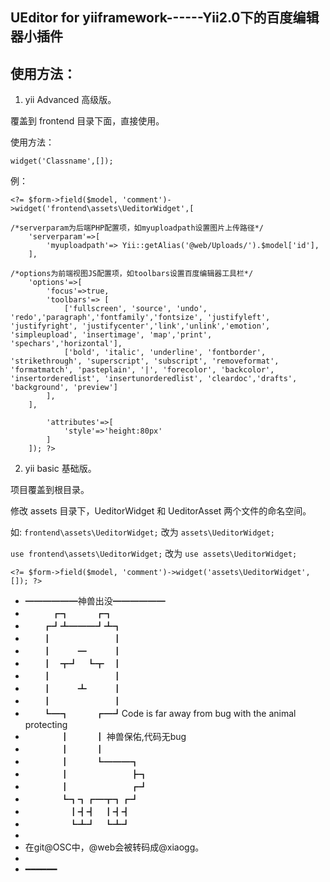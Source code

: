 
## UEditor for yiiframework------Yii2.0下的百度编辑器小插件


## 使用方法：



1. yii Advanced 高级版。

覆盖到 frontend 目录下面，直接使用。

使用方法：

`widget('Classname',[]);`

例：

```
<?= $form->field($model, 'comment')->widget('frontend\assets\UeditorWidget',[

/*serverparam为后端PHP配置项，如myuploadpath设置图片上传路径*/
    'serverparam'=>[
        'myuploadpath'=> Yii::getAlias('@web/Uploads/').$model['id'],
    ],

/*options为前端视图JS配置项，如toolbars设置百度编辑器工具栏*/
    'options'=>[
        'focus'=>true,
        'toolbars'=> [
            ['fullscreen', 'source', 'undo', 'redo','paragraph','fontfamily','fontsize', 'justifyleft', 'justifyright', 'justifycenter','link','unlink','emotion', 'simpleupload', 'insertimage', 'map','print', 'spechars','horizontal'],
            ['bold', 'italic', 'underline', 'fontborder', 'strikethrough', 'superscript', 'subscript', 'removeformat', 'formatmatch', 'pasteplain', '|', 'forecolor', 'backcolor', 'insertorderedlist', 'insertunorderedlist', 'cleardoc','drafts', 'background', 'preview']
        ],
    ],

        'attributes'=>[
            'style'=>'height:80px'
        ]
    ]); ?>
```






2. yii basic 基础版。


项目覆盖到根目录。

修改 assets 目录下，UeditorWidget 和 UeditorAsset 两个文件的命名空间。

如: 
`frontend\assets\UeditorWidget;`
改为 
`assets\UeditorWidget;`

`use frontend\assets\UeditorWidget;`
改为 
`use assets\UeditorWidget;`

`<?= $form->field($model, 'comment')->widget('assets\UeditorWidget',[]); ?>`


 * ━━━━━━神兽出没━━━━━━
 * 　　　┏┓　　　┏┓
 * 　　┏┛┻━━━┛┻┓
 * 　　┃　　　　　　　┃
 * 　　┃　　　━　　　┃
 * 　　┃　┳┛　┗┳　┃
 * 　　┃　　　　　　　┃
 * 　　┃　　　┻　　　┃
 * 　　┃　　　　　　　┃
 * 　　┗━┓　　　┏━┛Code is far away from bug with the animal protecting
 * 　　　　┃　　　┃    神兽保佑,代码无bug
 * 　　　　┃　　　┃
 * 　　　　┃　　　┗━━━┓
 * 　　　　┃　　　　　　　┣┓
 * 　　　　┃　　　　　　　┏┛
 * 　　　　┗┓┓┏━┳┓┏┛
 * 　　　　　┃┫┫　┃┫┫
 * 　　　　　┗┻┛　┗┻┛
 *
 * 在git@OSC中，@web会被转码成@xiaogg。
 * 
 * ━━━━━━

